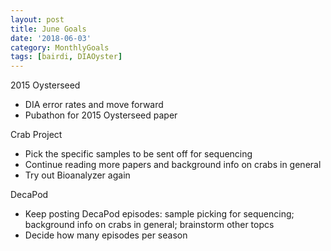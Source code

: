 ```yaml
---
layout: post
title: June Goals
date: '2018-06-03'
category: MonthlyGoals
tags: [bairdi, DIAOyster]
---
```


2015 Oysterseed 
- DIA error rates and move forward
- Pubathon for 2015 Oysterseed paper

Crab Project
- Pick the specific samples to be sent off for sequencing
- Continue reading more papers and background info on crabs in general   
- Try out Bioanalyzer again

DecaPod
- Keep posting DecaPod episodes: sample picking for sequencing; background info on crabs in general; brainstorm other topcs 
- Decide how many episodes per season

